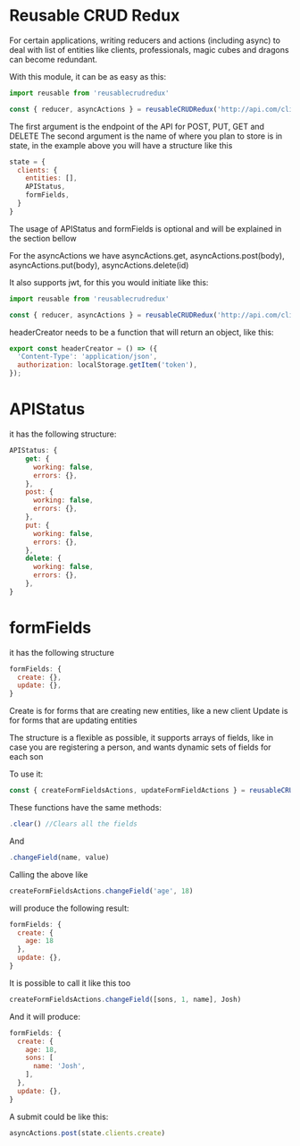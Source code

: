 # Reusable CRUD Redux

For certain applications, writing reducers and actions (including async) to deal with list of entities like clients, professionals, magic cubes and dragons can become redundant.

With this module, it can be as easy as this:

```js
import reusable from 'reusablecrudredux'

const { reducer, asyncActions } = reusableCRUDRedux('http://api.com/clients', 'clients');
```

The first argument is the endpoint of the API for POST, PUT, GET and DELETE
The second argument is the name of where you plan to store is in state, in the example above you will have a structure like this

```js
state = {
  clients: {
    entities: [],
    APIStatus,
    formFields,
  }
}
```

The usage of APIStatus and formFields is optional and will be explained in the section bellow

For the asyncActions we have asyncActions.get, asyncActions.post(body), asyncActions.put(body), asyncActions.delete(id)

It also supports jwt, for this you would initiate like this:

```js
import reusable from 'reusablecrudredux'

const { reducer, asyncActions } = reusableCRUDRedux('http://api.com/clients', 'clients', headerCreator);
```

headerCreator needs to be a function that will return an object, like this:

```js
export const headerCreator = () => ({
  'Content-Type': 'application/json',
  authorization: localStorage.getItem('token'),
});
```

# APIStatus
it has the following structure:

```js
APIStatus: {
    get: {
      working: false,
      errors: {},
    },
    post: {
      working: false,
      errors: {},
    },
    put: {
      working: false,
      errors: {},
    },
    delete: {
      working: false,
      errors: {},
    },
}
```

# formFields
it has the following structure

```js
formFields: {
  create: {},
  update: {},
}
```

Create is for forms that are creating new entities, like a new client
Update is for forms that are updating entities

The structure is a flexible as possible, it supports arrays of fields, like in case you are registering a person, and wants dynamic sets of fields for each son

To use it:

```js
const { createFormFieldsActions, updateFormFieldActions } = reusableCRUDRedux('http://api.com/clients', 'clients', headerCreator);
```

These functions have the same methods:
```js
.clear() //Clears all the fields
```
And
```js
.changeField(name, value) 
```
Calling the above like
```js
createFormFieldsActions.changeField('age', 18)
```
will produce the following result:

```js
formFields: {
  create: {
    age: 18
  },
  update: {},
}
```


It is possible to call it like this too

```js
createFormFieldsActions.changeField([sons, 1, name], Josh)
```

And it will produce:

```js
formFields: {
  create: {
    age: 18,
    sons: [
      name: 'Josh',
    ],
  },
  update: {},
}
```

A submit could be like this:

```js
asyncActions.post(state.clients.create)
```
